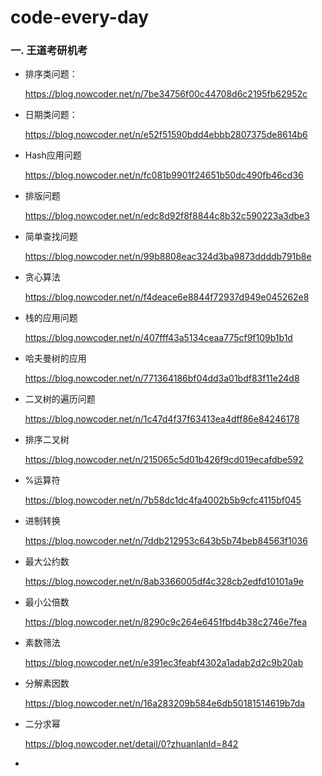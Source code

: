 # code-every-day
### 一. 王道考研机考

- 排序类问题：

  https://blog.nowcoder.net/n/7be34756f00c44708d6c2195fb62952c

- 日期类问题：

  https://blog.nowcoder.net/n/e52f51590bdd4ebbb2807375de8614b6

- Hash应用问题

  https://blog.nowcoder.net/n/fc081b9901f24651b50dc490fb46cd36

- 排版问题

  https://blog.nowcoder.net/n/edc8d92f8f8844c8b32c590223a3dbe3

- 简单查找问题

  https://blog.nowcoder.net/n/99b8808eac324d3ba9873ddddb791b8e

- 贪心算法

  https://blog.nowcoder.net/n/f4deace6e8844f72937d949e045262e8

- 栈的应用问题

  https://blog.nowcoder.net/n/407fff43a5134ceaa775cf9f109b1b1d

- 哈夫曼树的应用

  https://blog.nowcoder.net/n/771364186bf04dd3a01bdf83f11e24d8

- 二叉树的遍历问题

  https://blog.nowcoder.net/n/1c47d4f37f63413ea4dff86e84246178

- 排序二叉树

  https://blog.nowcoder.net/n/215065c5d01b426f9cd019ecafdbe592

- %运算符

  https://blog.nowcoder.net/n/7b58dc1dc4fa4002b5b9cfc4115bf045

- 进制转换

  https://blog.nowcoder.net/n/7ddb212953c643b5b74beb84563f1036

- 最大公约数

  https://blog.nowcoder.net/n/8ab3366005df4c328cb2edfd10101a9e

- 最小公倍数

  https://blog.nowcoder.net/n/8290c9c264e6451fbd4b38c2746e7fea

- 素数筛法

  https://blog.nowcoder.net/n/e391ec3feabf4302a1adab2d2c9b20ab

- 分解素因数

  https://blog.nowcoder.net/n/16a283209b584e6db50181514619b7da

- 二分求幂

  https://blog.nowcoder.net/detail/0?zhuanlanId=842

- 